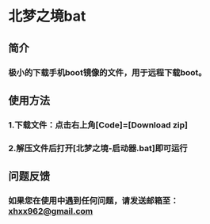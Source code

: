 # 北梦之境bat
## 简介
### 极小的下载手机boot镜像的文件，用于远程下载boot。
## 使用方法
### 1.下载文件：点击右上角[Code]=[Download zip]
### 2.解压文件后打开[北梦之境-启动器.bat]即可运行
## 问题反馈
### 如果您在使用中遇到任何问题，请发送邮箱至：xhxx962@gmail.com
